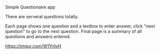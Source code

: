 Simple Questionaire app

There are serveral questions totally.

Each page shows one question and a textbox to enter answer, click "next question" to go to the next question. 
Final page is a summary of all questions and answers entered.

https://imgur.com/W1YnlvH
